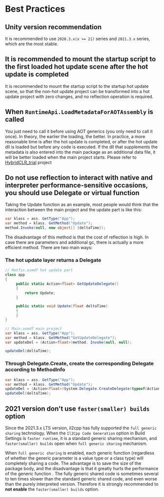 # Best Practices

## Unity version recommendation

It is recommended to use `2020.3.x(x >= 21)` series and `2021.3.x` series, which are the most stable.

## It is recommended to mount the startup script to the first loaded hot update scene after the hot update is completed

It is recommended to mount the startup script to the startup hot update scene, so that the non-hot update project can be transformed into a hot update project with zero changes, and no reflection operation is required.

## When `RuntimeApi.LoadMetadataForAOTAssembly` is called

You just need to call it before using AOT generics (you only need to call it once). In theory, the earlier the loading, the better. In practice, a more reasonable time is after the hot update is completed, or after the hot update dll is loaded but before any code is executed. If the dll that supplements the metadata is also entered into the main package as an additional data file, it will be better loaded when the main project starts. Please refer to [HybridCLR_trial](https://github.com/focus-creative-games/hybridclr_trial) project

## Do not use reflection to interact with native and interpreter performance-sensitive occasions, you should use Delegate or virtual function

Taking the Update function as an example, most people would think that the interaction between the main project and the update part is like this:

```csharp
var klass = ass. GetType("App");
var method = klass. GetMethod("Update");
method.Invoke(null, new object[] {deltaTime});
```

The disadvantage of this method is that the cost of reflection is high. In case there are parameters and additional gc, there is actually a more efficient method. There are two main ways:

### The hot update layer returns a Delegate

```csharp
// Hotfix.asmdf hot update part
class app
{
     public static Action<float> GetUpdateDelegate()
     {
         return Update;
     }

     public static void Update(float deltaTime)
     {
     }
}

// Main.asmdf main project
var klass = ass. GetType("App");
var method = klass. GetMethod("GetUpdateDelegate");
var updateDel = (Action<float>)method. Invoke(null, null);

updateDel(deltaTime);
```

### Through Delegate.Create, create the corresponding Delegate according to MethodInfo

```csharp
var klass = ass. GetType("App");
var method = klass. GetMethod("Update");
updateDel = (Action<float>)System.Delegate.CreateDelegate(typeof(Action<float>), null, method);
updateDel(deltaTime);
```

## 2021 version don't use `faster(smaller) builds` option

Since the 2021.3.x LTS version, il2cpp has fully supported the `full generic sharing` technology. When the `Il2Cpp Code Generation` option in Build Settings is `faster runtime`, it is a standard generic sharing mechanism, and `faster(smaller) builds` open when
`full generic sharing` mechanism.

When `full generic sharing` is enabled, each generic function (regardless of whether the generic parameter is a value type or a class type) will completely sharing a code. The advantage is to save the size of the package body, and the disadvantage is that it greatly hurts the performance of the generic function . The fully generic shared code is sometimes several to ten times slower than the standard generic shared code, and even worse than the purely interpreted version. Therefore it is strongly recommended to **not enable** the `faster(smaller) builds` option.
